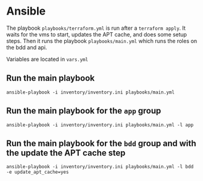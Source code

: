 # Ansible

The playbook `playbooks/terraform.yml` is run after a `terraform apply`.
It waits for the vms to start, updates the APT cache, and does some setup steps.
Then it runs the playbook `playbooks/main.yml` which runs the roles on the bdd and api.

Variables are located in `vars.yml`

## Run the main playbook

```shell
ansible-playbook -i inventory/inventory.ini playbooks/main.yml
```

## Run the main playbook for the `app` group

```shell
ansible-playbook -i inventory/inventory.ini playbooks/main.yml -l app
```

## Run the main playbook for the `bdd` group and with the update the APT cache step

```shell
ansible-playbook -i inventory/inventory.ini playbooks/main.yml -l bdd -e update_apt_cache=yes
```
